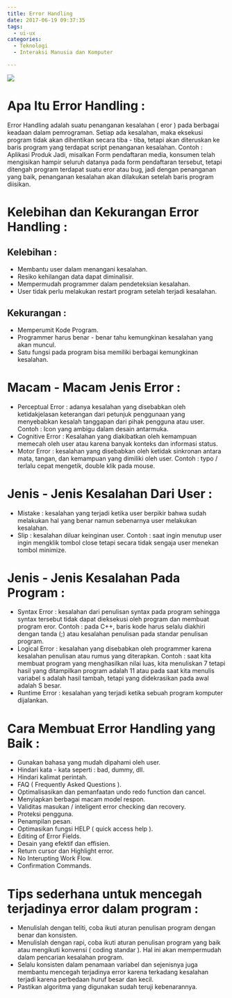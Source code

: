```yaml
---
title: Error Handling
date: 2017-06-19 09:37:35
tags:
  - ui-ux
categories:
  - Teknologi
  - Interaksi Manusia dan Komputer

---
```


![](http://bigdatadimension.com/wp-content/uploads/2017/03/Error-Handling-Testing.png)


# Apa Itu Error Handling :

Error Handling adalah suatu penanganan kesalahan ( eror ) pada berbagai keadaan dalam pemrograman. Setiap ada kesalahan, maka eksekusi program tidak akan dihentikan secara tiba - tiba, tetapi akan diteruskan ke baris program yang terdapat script penanganan kesalahan.
Contoh : Aplikasi Produk Jadi, misalkan Form pendaftaran media, konsumen telah mengisikan hampir seluruh datanya pada form pendaftaran tersebut, tetapi ditengah program terdapat suatu eror atau bug, jadi dengan penanganan yang baik, penanganan kesalahan akan dilakukan setelah baris program diisikan.

# Kelebihan dan Kekurangan Error Handling :

## Kelebihan :
- Membantu user dalam menangani kesalahan.
- Resiko kehilangan data dapat diminalisir.
- Mempermudah programmer dalam pendeteksian kesalahan.
- User tidak perlu melakukan restart program setelah terjadi kesalahan.

## Kekurangan :
- Memperumit Kode Program.
- Programmer harus benar - benar tahu kemungkinan kesalahan yang akan muncul.
- Satu fungsi pada program bisa memiliki berbagai kemungkinan kesalahan.

# Macam - Macam Jenis Error :
- Perceptual Error : adanya kesalahan yang disebabkan oleh ketidakjelasan keterangan dari petunjuk penggunaan yang menyebabkan kesalah tanggapan dari pihak pengguna atau user. Contoh : Icon yang ambigu dalam desain antarmuka.
- Cognitive Error : Kesalahan yang diakibatkan oleh kemampuan memecah oleh user atau karena banyak konteks dan informasi status.
- Motor Error : kesalahan yang disebabkan oleh ketidak sinkronan antara mata, tangan, dan kemampuan yang dimiliki oleh user. Contoh : typo / terlalu cepat mengetik, double klik pada mouse.


# Jenis - Jenis Kesalahan Dari User :
- Mistake : kesalahan yang terjadi ketika user berpikir bahwa sudah melakukan hal yang benar namun sebenarnya user melakukan kesalahan.
- Slip : kesalahan diluar keinginan user. Contoh : saat ingin menutup user ingin mengklik tombol close tetapi secara tidak sengaja user menekan tombol minimize.



# Jenis - Jenis Kesalahan Pada Program :
- Syntax Error : kesalahan dari penulisan syntax pada program sehingga syntax tersebut tidak dapat dieksekusi oleh program dan membuat program eror. Contoh : pada C++, baris kode harus selalu diakhiri dengan tanda (;) atau kesalahan penulisan pada standar penulisan program.
- Logical Error : kesalahan yang disebabkan oleh programmer karena kesalahan penulisan atau rumus yang diterapkan. Contoh : saat kita membuat program yang menghasilkan nilai luas, kita menuliskan 7 tetapi hasil yang ditampilkan program adalah 11 atau pada saat kita menulis variabel s adalah hasil tambah, tetapi yang didekrasikan pada awal adalah S besar.
- Runtime Error : kesalahan yang terjadi ketika sebuah program komputer dijalankan.



# Cara Membuat Error Handling yang Baik :

- Gunakan bahasa yang mudah dipahami oleh user.
- Hindari kata - kata seperti : bad, dummy, dll.
- Hindari kalimat perintah.
- FAQ ( Frequently Asked Questions ).
- Optimalisasikan dan pemanfaatan undo redo function dan cancel.
- Menyiapkan berbagai macam model respon.
- Validitas masukan / inteligent error checking dan recovery.
- Proteksi pengguna.
- Penampilan pesan.
- Optimasikan fungsi HELP ( quick access help ).
- Editing of Error Fields.
- Desain yang efektif dan effisien.
- Return cursor dan Highlight error.
- No Interupting Work Flow.
- Confirmation Commands.


# Tips sederhana untuk mencegah terjadinya error dalam program :
- Menulislah dengan teliti, coba ikuti aturan penulisan program dengan benar dan konsisten.
- Menulislah dengan rapi, coba ikuti aturan penulisan program yang baik atau mengikuti konvensi ( coding standar ).  Hal ini akan mempermudah dalam pencarian kesalahan program.
- Selalu konsisten dalam penamaan variabel dan sejenisnya juga membantu mencegah terjadinya error karena terkadang kesalahan terjadi karena perbedaan huruf besar dan kecil.
- Pastikan algoritma yang digunakan sudah teruji kebenarannya.
